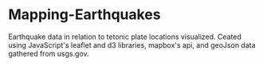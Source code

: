 # Mapping-Earthquakes

Earthquake data in relation to tetonic plate locations visualized. Ceated using JavaScript's leaflet and d3 libraries, mapbox's api, and geoJson data gathered from usgs.gov.
